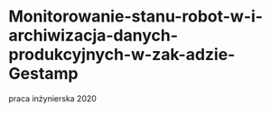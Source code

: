 # Monitorowanie-stanu-robot-w-i-archiwizacja-danych-produkcyjnych-w-zak-adzie-Gestamp

praca inżynierska 2020
